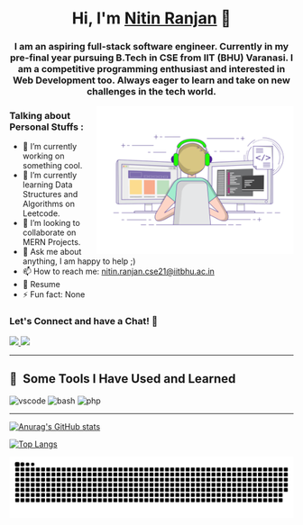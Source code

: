 <h1 align="center">Hi, I'm <a href="https://github.com/nitinranjan707" target="_blank" rel="noreferrer">Nitin Ranjan</a> 👋</h1>

<h3 align="center">I am an aspiring full-stack software engineer. Currently in my pre-final year pursuing B.Tech in CSE from IIT (BHU) Varanasi. I am a competitive programming enthusiast and interested in Web Development too. Always eager to learn and take on new challenges in the tech world.</h3>

<img align="right" alt="Coding" width="350" src="https://raw.githubusercontent.com/devSouvik/devSouvik/master/gif3.gif">

### Talking about Personal Stuffs : 
- 🔭 I’m currently working on something cool.
- 🌱 I’m currently learning Data Structures and Algorithms on Leetcode.
- 👯 I’m looking to collaborate on MERN Projects.
- 💬 Ask me about anything, I am happy to help ;)
- 📫 How to reach me: nitin.ranjan.cse21@iitbhu.ac.in
- 📄 Resume
- ⚡ Fun fact: None

### Let's Connect and have a Chat! 💬

<a href="https://www.instagram.com/itz_nitinsingh_/">
  <img height="50" src="https://user-images.githubusercontent.com/46517096/166974368-9798f39f-1f46-499c-b14e-81f0a3f83a06.png"/>
</a>
<a href="https://www.linkedin.com/in/nitinranjan707/">
  <img height="50" src="https://www.vectorlogo.zone/logos/linkedin/linkedin-icon.svg"/>
</a>
<hr>

<h2> 🚀 &nbsp;Some Tools I Have Used and Learned</h2>
<p align="left">
<img src="https://cdn.jsdelivr.net/gh/devicons/devicon/icons/vscode/vscode-original.svg" alt="vscode" width="45" height="45"/>
<img src="https://cdn.jsdelivr.net/gh/devicons/devicon/icons/bash/bash-original.svg" alt="bash" width="45" height="45"/>
<img src="https://cdn.jsdelivr.net/gh/devicons/devicon/icons/php/php-original.svg" alt="php" width="45" height="45"/>
</p>

<hr>

[![Anurag's GitHub stats](https://github-readme-stats.vercel.app/api?username=nitinranjan707&show_icons=true&theme=tokyonight&hide_border=true&&count_private=true&include_all_commits=true)](https://github.com/anuraghazra/github-readme-stats)

[![Top Langs](https://github-readme-stats.vercel.app/api/top-langs/?username=nitinranjan707&layout=donut-vertical)](https://github.com/anuraghazra/github-readme-stats)

![Snake animation](https://github.com/nitinranjan707/nitinranjan707/blob/output/github-contribution-grid-snake.svg)
